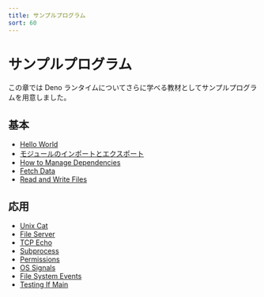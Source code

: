 ```yaml
---
title: サンプルプログラム
sort: 60
---
```

<!-- L1..1
# Examples
-->

# サンプルプログラム

<!-- L3..4
In this chapter you can find some example programs that you can use to learn
more about the runtime.
-->

この章では Deno ランタイムについてさらに学べる教材としてサンプルプログラムを用意しました。

<!-- L6..6
## Basic
-->

## 基本

<!-- L8..12
- [Hello World](./examples/hello_world)
- [Import and Export Modules](./examples/import_export)
- [How to Manage Dependencies](./examples/manage_dependencies)
- [Fetch Data](./examples/fetch_data)
- [Read and Write Files](./examples/read_write_files)
-->

- [Hello World](./hello_world)
- [モジュールのインポートとエクスポート](./import_export)
- [How to Manage Dependencies](./manage_dependencies)
- [Fetch Data](./fetch_data)
- [Read and Write Files](./read_write_files)

<!-- L14..14
## Advanced
-->

## 応用

<!-- L16..23
- [Unix Cat](./examples/unix_cat)
- [File Server](./examples/file_server)
- [TCP Echo](./examples/tcp_echo)
- [Subprocess](./examples/subprocess)
- [Permissions](./examples/permissions)
- [OS Signals](./examples/os_signals)
- [File System Events](./examples/file_system_events)
- [Testing If Main](./examples/testing_if_main)
-->

- [Unix Cat](./unix_cat)
- [File Server](./file_server)
- [TCP Echo](./tcp_echo)
- [Subprocess](./subprocess)
- [Permissions](./permissions)
- [OS Signals](./os_signals)
- [File System Events](./file_system_events)
- [Testing If Main](./testing_if_main)
